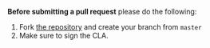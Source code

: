 **Before submitting a pull request** please do the following:

1. Fork [the repository](https://github.com/tinymce/tinymce-vue) and create your branch from `master`
2. Make sure to sign the CLA.